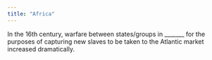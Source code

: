 ```yaml
---
title: "Africa"
---
```

In the 16th century, warfare between states/groups in _______ for the purposes of capturing new slaves to be taken to the Atlantic market increased dramatically.

